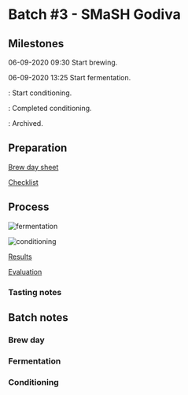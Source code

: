 # Batch #3 - SMaSH Godiva

## Milestones

06-09-2020 09:30 Start brewing.

06-09-2020 13:25 Start fermentation.

: Start conditioning.

: Completed conditioning.

: Archived.

## Preparation

[Brew day sheet](./Batch_3_03_SMaSH_Godiva_brew_day_sheet.pdf)

[Checklist](./Batch_3_03_SMaSH_Godiva_checklist.pdf)

## Process

![fermentation]()

![conditioning]()

[Results](./Batch_3_03_BSMaSH_Godiva_results.pdf)

[Evaluation]()

### Tasting notes

## Batch notes

### Brew day

### Fermentation

### Conditioning
